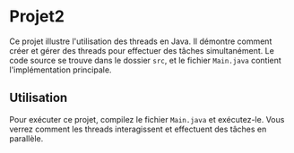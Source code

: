 # Projet2

Ce projet illustre l'utilisation des threads en Java. Il démontre comment créer et gérer des threads pour effectuer des tâches simultanément. Le code source se trouve dans le dossier `src`, et le fichier `Main.java` contient l'implémentation principale. 

## Utilisation

Pour exécuter ce projet, compilez le fichier `Main.java` et exécutez-le. Vous verrez comment les threads interagissent et effectuent des tâches en parallèle.